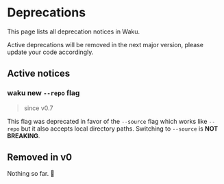 # Deprecations

This page lists all deprecation notices in Waku.

Active deprecations will be removed in the next major version,
please update your code accordingly.

## Active notices

### waku new `--repo` flag

> since v0.7

This flag was deprecated in favor of the `--source` flag which works
like `--repo` but it also accepts local directory paths. Switching
to `--source` is __NOT BREAKING__.

## Removed in v0

Nothing so far. :partying_face:
